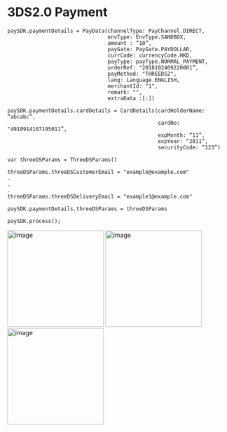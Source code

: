 

# 3DS2.0 Payment

```
paySDK.paymentDetails = PayData(channelType: PayChannel.DIRECT,
                                envType: EnvType.SANDBOX,
                                amount : “10”,
                                payGate: PayGate.PAYDOLLAR,
                                currCode: currencyCode.HKD,
                                payType: payType.NORMAL_PAYMENT,
                                orderRef: "2018102409220001”,
                                payMethod: "THREEDS2",
                                lang: Language.ENGLISH,
                                merchantId: "1",
                                remark: "",
                                extraData :[:])

paySDK.paymentDetails.cardDetails = CardDetails(cardHolderName: “abcabc”,
                                                cardNo: "4918914107195011”,
                                                expMonth: “11”,
                                                expYear: “2011”,
                                                securityCode: “123”)
                                                
var threeDSParams = ThreeDSParams()

threeDSParams.threeDSCustomerEmail = "example@example.com"
.
.
.
threeDSParams.threeDSDeliveryEmail = "example1@example.com"

paySDK.paymentDetails.threeDSParams = threeDSParams

paySDK.process();

```

<img width="220" alt="image" src="https://user-images.githubusercontent.com/57219862/80250494-9c5de300-8691-11ea-8f69-70cc480f38ca.png"> <img width="220" alt="image" src="https://user-images.githubusercontent.com/57219862/80250511-a54eb480-8691-11ea-8162-f1cb006680e4.png">
<img width="220" alt="image" src="https://user-images.githubusercontent.com/57219862/80250532-ae3f8600-8691-11ea-90ab-4e887e6e7391.png">
